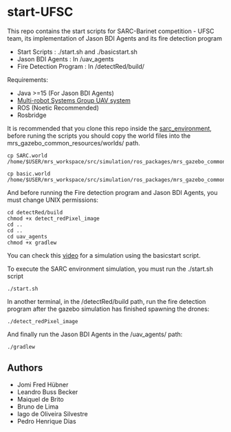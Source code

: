 
# start-UFSC

This repo contains the start scripts for SARC-Barinet competition - UFSC team, its implementation of Jason BDI Agents and its fire detection program

* Start Scripts : ./start.sh    and   ./basicstart.sh
* Jason BDI Agents : In /uav_agents
* Fire Detection Program : In /detectRed/build/

Requirements:
* Java >=15 (For Jason BDI Agents)
* [Multi-robot Systems Group UAV system](https://github.com/ctu-mrs/mrs_uav_system)
* ROS (Noetic Recommended)
* Rosbridge

It is recommended that you clone this repo inside the [sarc_environment](https://github.com/2nd-sarc-barinet-aerospace-competition/sarc_environment), 
before runing the scripts you should copy the world files into the mrs_gazebo_common_resources/worlds/ path.

    cp SARC.world       /home/$USER/mrs_workspace/src/simulation/ros_packages/mrs_gazebo_common_resources/worlds/

    cp basic.world       /home/$USER/mrs_workspace/src/simulation/ros_packages/mrs_gazebo_common_resources/worlds/


And before running the Fire detection program and Jason BDI Agents, you must change UNIX permissions:
    
    cd detectRed/build
    chmod +x detect_redPixel_image
    cd ..
    cd ..
    cd uav_agents
    chmod +x gradlew

You can check this [video](https://youtu.be/-bLGymzZwzI) for a simulation using the basicstart script.

To execute the SARC environment simulation, you must run the ./start.sh script

    ./start.sh


In another terminal, in the /detectRed/build path, run the fire detection program after the gazebo simulation has finished spawning the drones:

    ./detect_redPixel_image

And finally run the Jason BDI Agents in the /uav_agents/ path:

    ./gradlew



## Authors

- Jomi Fred Hübner
- Leandro Buss Becker
- Maiquel de Brito
- Bruno de Lima
- Iago de Oliveira Silvestre
- Pedro Henrique Dias

